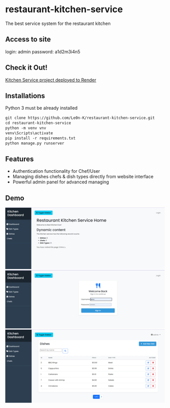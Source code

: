 # restaurant-kitchen-service

The best service system for the restaurant kitchen

## Access to site

login: admin
password: a1d2m3i4n5


## Check it Out!

[Kitchen Service project deployed to Render](https://restaurant-kitchen-service-ejjg.onrender.com)


## Installations

Python 3 must be already installed


```shell
git clone https://github.com/Le0n-K/restaurant-kitchen-service.git
cd restaurant-kitchen-service
python -m venv vnv
venv\Scripts\activate
pip install -r requirements.txt
python manage.py runserver
```

## Features

* Authentication functionality for Chef/User
* Managing dishes chefs & dish types directly from website interface
* Powerful admin panel for advanced managing

## Demo

![Website Interface](static/img/dem.jpg)
![Website Interface](static/img/login.jpg)
![Website Interface](static/img/view.jpg)